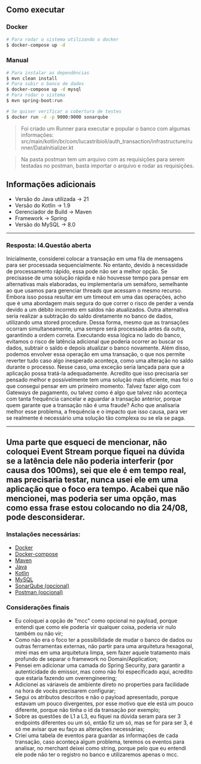 ## Como executar

### Docker
```bash
# Para rodar o sistema utilizando o docker
$ docker-compose up -d
```

### Manual
```bash
# Para instalar as dependências
$ mvn clean install
# Para subir o banco de dados
$ docker-compose up -d mysql
# Para rodar o sistema
$ mvn spring-boot:run
 ```
```bash
# Se quiser verificar a cobertura de testes
$ docker run -d -p 9000:9000 sonarqube
```
> Foi criado um Runner para executar e popular o banco com algumas informações:
> src/main/kotlin/br/com/lucastribioli/auth_transaction/infrastructure/runner/DataInitializer.kt
 

> Na pasta postman tem um arquivo com as requisições para serem testadas no postman, basta importar o arquivo e rodar as requisições.
## Informações adicionais

+ Versão do Java utilizada -> 21
+ Versão do Kotlin -> 1.9
+ Gerenciador de Build -> Maven
+ Framework -> Spring
+ Versão do MySQL -> 8.0
---

### Resposta: l4.Questão aberta
Inicialmente, considerei colocar a transação em uma fila de mensagens para ser processada 
sequencialmente. No entanto, devido à necessidade de processamento rápido, essa pode não ser 
a melhor opção. Se precisasse de uma solução rápida e não houvesse tempo para pensar em 
alternativas mais elaboradas, eu implementaria um semáforo, semelhante ao que usamos para 
gerenciar threads que acessam o mesmo recurso. Embora isso possa resultar em um timeout em 
uma das operações, acho que é uma abordagem mais segura do que correr o risco de perder a 
venda devido a um débito incorreto em saldos não atualizados. Outra alternativa seria 
realizar a subtração do saldo diretamente no banco de dados, utilizando uma stored procedure. Dessa forma, 
mesmo que as transações ocorram simultaneamente, uma sempre será processada antes da outra, garantindo a ordem correta. 
Executando essa lógica no lado do banco, evitamos o risco de latência adicional que poderia ocorrer ao buscar os dados, 
subtrair o saldo e depois atualizar o banco novamente. Além disso, podemos envolver essa operação em uma 
transação, o que nos permite reverter tudo caso algo inesperado aconteça, como uma alteração no saldo durante o processo. 
Nesse caso, uma exceção seria lançada para que a aplicação possa tratá-la adequadamente. Acredito que isso precisaria ser pensado
melhor e possívelmente tem uma solução mais eficiente, mas foi o que consegui pensar em um primeiro momento. Talvez fazer algo com
Gateways de pagamento, ou talvez como é algo que talvez não aconteça com tanta frequência cancelar e aguardar a transação anterior,
porque quem  garante que a transação não é uma fraude? Acho que analisaria melhor esse problema, a frequência e o impacto que isso causa,
para ver se realmente é necessário uma solução tão complexa ou se ela se paga.

------
Uma parte que esqueci de mencionar, não coloquei Event Stream porque fiquei na dúvida se a latência dele não poderia interferir (por causa dos 100ms), sei que ele é em tempo real, mas precisaria testar, nunca usei ele em uma aplicação que o foco era tempo. Acabei que não mencionei, mas poderia ser uma opção, mas como essa frase estou colocando no dia 24/08, pode desconsiderar.
------

### Instalações necessárias:
- [Docker](https://docs.docker.com/get-docker/) 
- [Docker-compose](https://docs.docker.com/compose/install/)
- [Maven](https://maven.apache.org/download.cgi)
- [Java](https://www.oracle.com/java/technologies/javase-jdk21-downloads.html)
- [Kotlin](https://kotlinlang.org/docs/getting-started.html)
- [MySQL](https://dev.mysql.com/downloads/mysql/)
- [SonarQube (opcional)](https://www.sonarqube.org/downloads/)
- [Postman (opcional)](https://www.postman.com/downloads/)

### Considerações finais
* Eu coloquei a opção de "mcc" como opcional no payload, porque entendi que como ele poderia vir qualquer coisa, poderia vir nulo também ou não vir;
* Como não era o foco ter a possibilidade de mudar o banco de dados ou outras ferramentas externas, não partir para uma arquitetura hexagonal, mirei mas em
  uma arquitetura limpa, sem fazer aquele tratamento mais profundo de separar o framework no Domain/Application;
* Pensei em adicionar uma camada do Spring Security, para garantir a autenticidade do emissor, mas como não foi especificado aqui, acredito que estaria fazendo um overengineering;
* Adicionei as váriaveis de ambiente direto no properties para facilidade na hora de vocês precisarem configurar;
* Segui os atributos descritos e não o payload apresentado, porque estavam um pouco divergentes, por esse motivo que ele está um pouco diferente, porque não tinha o id da transação por exemplo;
* Sobre as questões de L1 a L3, eu fiquei na dúvida seram para ser 3 endpoints diferentes ou um só, então fiz um só, mas se for para ser 3, é só me avisar que eu faço as alterações necessárias;
* Criei uma tabela de eventos para guardar as informações de cada transação, caso aconteça algum problema, teremos os eventos para analisar, no merchant deixei como string, porque pelo que eu entendi ele pode não ter o registro no banco e utilizaremos apenas o mcc.
